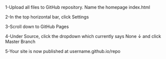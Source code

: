 1-Upload all files to GitHub repository. Name the homepage index.html

2-In the top horizontal bar, click Settings

3-Scroll down to GitHub Pages

4-Under Source, click the dropdown which currently says None ↓ and click Master Branch

5-Your site is now published at username.github.io/repo
